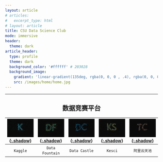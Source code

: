 ```yaml
---
layout: article
# articles:
#   excerpt_type: html
# layout: article
title: CSU Data Science Club
mode: immersive
header:
  theme: dark
article_header:
  type: profile
  theme: dark
  background_color: '#ffffff' # 203028
  background_image:
    gradient: 'linear-gradient(135deg, rgba(0, 0, 0 , .4), rgba(0, 0, 0, .4))'
    src: /images/home/home.jpg
---
```

---
<center><h2>数据竞赛平台</h2></center>

| [![Kaggle](/images/home/kaggle.png){:.shadow}](https://kaggle.com) | [![DF](/images/home/df.png){:.shadow}](https://www.datafountain.cn/) | [![dc](/images/home/dc.png){:.shadow}](https://www.dcjingsai.com/) | [![ks](/images/home/ks.png){:.shadow}](https://www.kesci.com/home/competition) | [![tc](/images/home/tc.png){:.shadow}](https://tianchi.aliyun.com/home/) |
:-: | :-: | :-: | :-: | :-:
| `Kaggle` | `Data Fountain` | `Data Castle` | `Kesci` | `阿里云天池` |

<!-- ---
layout: home
# articles:
#   excerpt_type: html
--- -->
